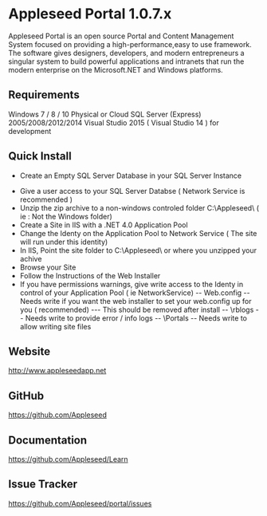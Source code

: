 # Appleseed Portal 1.0.7.x

Appleseed Portal is an open source Portal and Content Management System focused on 
providing a high-performance,easy to use framework. The software gives designers, 
developers, and modern entrepreneurs a singular system to build powerful applications 
and intranets that run the modern enterprise on the Microsoft.NET and Windows platforms.

## Requirements 

Windows 7 / 8 / 10 Physical or Cloud
SQL Server (Express) 2005/2008/2012/2014
Visual Studio 2015 ( Visual Studio 14 ) for development

## Quick Install
 * Create an Empty SQL Server Database in your SQL Server Instance
 - Give a user access to your SQL Server Databse ( Network Service is recommended )
 - Unzip the zip archive to a non-windows controled folder C:\Appleseed\ ( ie : Not the Windows folder)
 - Create a Site in IIS with a .NET 4.0 Application Pool
 - Change the Identy on the Application Pool to Network Service ( The site will run under this identity)
 - In IIS, Point the site folder to C:\Appleseed\  or where you unzipped your achive
 - Browse your Site
 - Follow the Instructions of the Web Installer
 - If you have permissions warnings, give write access to the Identy in control of your Application Pool ( ie NetworkService)
    -- Web.config -- Needs write if you want the web installer to set your web.config up for you ( recommended)
        --- This should be removed after install 
     -- \rblogs -- Needs write to provide error / info logs
     -- \Portals -- Needs write to allow writing site files 


## Website 

http://www.appleseedapp.net

## GitHub 

https://github.com/Appleseed

## Documentation 

https://github.com/Appleseed/Learn

## Issue Tracker  

https://github.com/Appleseed/portal/issues

